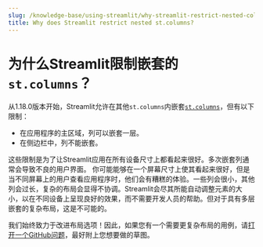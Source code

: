 ```yaml
---
slug: /knowledge-base/using-streamlit/why-streamlit-restrict-nested-columns
title: Why does Streamlit restrict nested st.columns?
---
```


# 为什么Streamlit限制嵌套的`st.columns`？

从1.18.0版本开始，Streamlit允许在其他`st.columns`内嵌套[`st.columns`](/library/api-reference/layout/st.columns)，但有以下限制：

- 在应用程序的主区域，列可以嵌套一层。
- 在侧边栏中，列不能嵌套。

这些限制是为了让Streamlit应用在所有设备尺寸上都看起来很好。多次嵌套列通常会导致不良的用户界面。
你可能能够在一个屏幕尺寸上使其看起来很好，但是当不同屏幕上的用户查看应用程序时，他们会有糟糕的体验。一些列会很小，其他列会过长，复杂的布局会显得不协调。Streamlit会尽其所能自动调整元素的大小，以在不同设备上呈现良好的效果，而不需要开发人员的帮助。但对于具有多层嵌套的复杂布局，这是不可能的。

我们始终致力于改进布局选项！因此，如果您有一个需要更复杂布局的用例，请[打开一个GitHub问题](https://github.com/streamlit/streamlit/issues)，最好附上您想要做的草图。